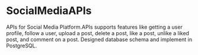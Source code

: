 # SocialMediaAPIs
APIs for Social Media Platform.APIs supports features like getting a user profile, follow a user, upload a post, delete a post, like a post, unlike a liked post, and comment on a post. Designed database schema and implement in PostgreSQL.
